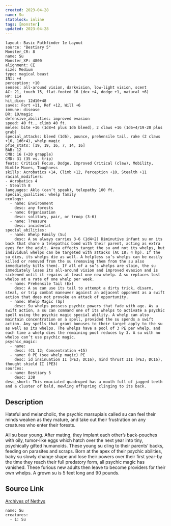 ```yaml
---
created: 2023-04-28
name: Su
statblock: inline
tags: [monster]
updated: 2023-04-28
---
```

```statblock
layout: Basic Pathfinder 1e Layout
source: "Bestiary 5"
Monster_CR: 8
name: Su
Monster_XP: 4800
alignment: CE
size: Medium
type: magical beast
INI: +4
perception: +10
senses: all-around vision, darkvision, low-light vision, scent
AC: 21, touch 15, flat-footed 16 (dex +4, dodge +1, natural +6)
HP: 114
hit_dice: 12d10+48
saves: Fort +11, Ref +12, Will +6
immune: disease
DR: 10/magic
defensive_abilities: improved evasion
speed: 40 ft., climb 40 ft.
melee: bite +16 (1d8+4 plus 1d6 bleed), 2 claws +16 (1d6+4/19-20 plus grab)
special_attacks: bleed (1d6), pounce, prehensile tail, rake (2 claws +16, 1d6+4), whelp magic
pf1e_stats: [19, 19, 16, 7, 14, 16]
BAB: 12
CMB: 16 (+20 grapple)
CMD: 31 (35 vs. trip)
feats: Critical Focus, Dodge, Improved Critical (claw), Mobility, Nimble Moves, Toughness
skills: Acrobatics +14, Climb +12, Perception +10, Stealth +11
racial_modifiers:
- Acrobatics 4
- Stealth 8
languages: Aklo (can’t speak), telepathy 100 ft.
special_qualities: whelp family
ecology:
  - name: Environment
    desc: any forests
  - name: Organisation
    desc: solitary, pair, or troop (3-6)
  - name: Treasure
    desc: incidental
special_abilities:
  - name: Whelp Family (Su)
    desc: A su always carries 3-6 (1d4+2) Diminutive infant su on its back that share a telepathic bond with their parent, acting as extra eyes for the adult. Area effects target the su and not its whelps, but individual whelps can be targeted with attacks (AC 18; 4 hp). If the su dies, its whelps die as well. A helpless su’s whelps can be easily killed or removed from the su (removing them from the su also immediately kills them). If all of a su’s whelps are slain, the su immediately loses its all-around vision and improved evasion and is sickened until it regains at least one new whelp. A su replaces lost whelps at a rate of one whelp per week.
  - name: Prehensile Tail (Ex)
    desc: A su can use its tail to attempt a dirty trick, disarm, steal, or trip combat maneuver against an adjacent opponent as a swift action that does not provoke an attack of opportunity.
  - name: Whelp Magic (Sp)
    desc: Su whelps possess psychic powers that fade with age. As a swift action, a su can command one of its whelps to activate a psychic spell using the psychic magic special ability. A whelp can also maintain concentration on a spell, provided the su spends a swift action. Any spells that grant bonuses to their target apply to the su as well as its whelps. The whelps have a pool of 3 PE per whelp, and each time a whelp dies the remaining pool reduces by 3. A su with no whelps can’t use psychic magic.
psychic_magic:
  - name:
    desc: (CL 12; Concentration +15)
  - name: 0 PE (see whelp magic) PE
    desc: id insinuation II (PE3; DC16), mind thrust III (PE3; DC16), thought shield II (PE3)
sources:
  - name: Bestiary 5
    desc: 238
desc_short: This emaciated quadruped has a mouth full of jagged teeth and a cluster of bald, mewling offspring clinging to its back.
```
## Description
Hateful and melancholic, the psychic marsupials called su can feel their minds weaken as they mature, and take out their frustration on any creatures who enter their forests.

 All su bear young. After mating, they implant each other’s back-pouches with oily, tumor-like eggs which hatch over the next year into tiny, psychically gifted humanoids. These young su cling to their parents’ backs, feeding on parasites and scraps. Born at the apex of their psychic abilities, baby su slowly change shape and lose their powers over their first year-by the time they reach their full predatory form, all psychic magic has vanished. These furious new adults then leave to become providers for their own whelps. A grown su is 5 feet long and 90 pounds.
## Source Link
[Archives of Nethys](https://aonprd.com/MonsterDisplay.aspx?ItemName=Su)
```encounter-table
name: Su
creatures:
  - 1: Su
```
